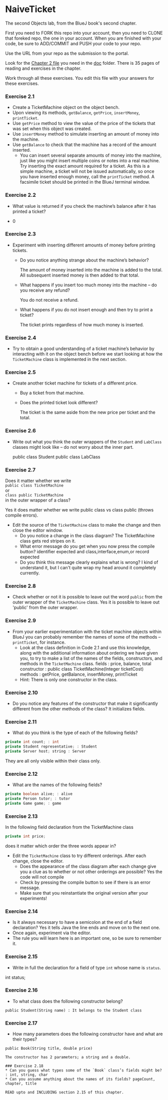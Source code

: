 # NaiveTicket

The second Objects lab, from the BlueJ book's second chapter.

First you need to FORK this repo into your account, then you need to CLONE that foreked repo, the one in your account. 
When you are finished with your code, be sure to ADD/COMMIT and PUSH your code to your repo.

Use the URL from your repo as the submission to the portal. 

Look for the [Chapter 2 file](./doc/BlueJ-objects-first-ch2.pdf) you need in the [doc](./doc) folder.
There is 35 pages of reading and exercises in the chapter.

Work through all these exercises. You edit this file with your answers for these exercises.

### Exercise 2.1
* Create a TicketMachine object on the object bench.
* Upon viewing its methods, `getBalance`, `getPrice`, `insertMoney`, `printTicket`.
* Use `getPrice` method to view the value of the price of the tickets that was set when this object was created.
* Use `insertMoney` method to simulate inserting an amount of money into the machine.
* Use `getBalance` to check that the machine has a record of the amount inserted.
    * You can insert several separate amounts of money into the machine, just like you might insert multiple coins or notes into a real machine. Try inserting the exact amount required for a ticket. As this is a simple machine, a ticket will not be issued automatically, so once you have inserted enough money, call the `printTicket` method. A facsimile ticket should be printed in the BlueJ terminal window.

### Exercise 2.2
* What value is returned if you check the machine’s balance after it has printed a ticket?

* 0

### Exercise 2.3
* Experiment with inserting different amounts of money before printing tickets.
    * Do you notice anything strange about the machine’s behavior?
      
      The amount of money inserted into the machine is added to the total. All subsequent inserted 
      money is then added to that total. 
     
    * What happens if you insert too much money into the machine – do you receive any refund?
     
      You do not receive a refund.
     
    * What happens if you do not insert enough and then try to print a ticket?
     
      The ticket prints regardless of how much money is inserted.

### Exercise 2.4
* Try to obtain a good understanding of a ticket machine’s behavior by interacting with it on the object bench before we start looking at how the `TicketMachine` class is implemented in the next section.

### Exercise 2.5
* Create another ticket machine for tickets of a different price.
    * Buy a ticket from that machine.
    * Does the printed ticket look different?
      
      The ticket is the same aside from the new price per ticket and the total.

### Exercise 2.6
* Write out what you think the outer wrappers of the `Student` and `LabClass` classes might look like – do not worry about the inner part.

  public class Student
  public class LabClass

### Exercise 2.7
Does it matter whether we write<br>
`public class TicketMachine`<br>
or<br>
`class public TicketMachine`<br>
in the outer wrapper of a class?

  Yes it does matter whether we write public class vs class public (throws compile errors).

* Edit the source of the `TicketMachine` class to make the change and then close the editor window.
    * Do you notice a change in the class diagram?
      The TicketMachine class gets red stripes on it.
    * What error message do you get when you now press the compile button?
      identifier expected and class,interface,enum,or record expected
    * Do you think this message clearly explains what is wrong?
      I kind of understand it, but I can't quite wrap my head around it completely currently.

### Exercise 2.8
* Check whether or not it is possible to leave out the word `public` from the outer wrapper of the `TicketMachine` class.
  Yes it is possible to leave out 'public' from the outer wrapper.
  
### Exercise 2.9
* From your earlier experimentation with the ticket machine objects within BlueJ you can probably remember the names of some of the methods – `printTicket`, for instance.
    * Look at the class definition in Code 2.1 and use this knowledge, along with the additional information about ordering we have given you, to try to make a list of the names of the fields, constructors, and methods in the `TicketMachine` class.
      fields : price, balance, total
      constructor : public class TicketMachine(Integer ticketCost)
      methods : getPrice, getBalance, insertMoney, printTicket 
    * Hint: There is only one constructor in the class.

### Exercise 2.10
* Do you notice any features of the constructor that make it significantly different from the other methods of the class?
  It initializes fields.

### Exercise 2.11
* What do you think is the type of each of the following fields?

```java
private int count; : int
private Student representative; : Student  
private Server host; string : Server
```

They are all only visible within their class only.

### Exercise 2.12
* What are the names of the following fields?

```java
private boolean alive; : alive
private Person tutor; : tutor
private Game game; : game
```
### Exercise 2.13

In the following field declaration from the TicketMachine class<br>

```java
private int price;
```
does it matter which order the three words appear in?
* Edit the `TicketMachine` class to try different orderings. After each change, close the editor.
    * Does the appearance of the class diagram after each change give you a clue as to whether or not other orderings are
possible? Yes the code will not compile
    * Check by pressing the compile button to see if there is an error message.
    * Make sure that you reinstantiate the original version after your experiments!

### Exercise 2.14
* Is it always necessary to have a semicolon at the end of a field declaration?
  Yes it tells Java the line ends and move on to the next one.
* Once again, experiment via the editor.
* The rule you will learn here is an important one, so be sure to remember it.


### Exercise 2.15
* Write in full the declaration for a field of type `int` whose name is `status`.

int status;

### Exercise 2.16
* To what class does the following constructor belong?
```
public Student(String name) : It belongs to the Student class
```

### Exercise 2.17
* How many parameters does the following constructor have and what are their types?
```
public Book(String title, double price)

The constructor has 2 parameters; a string and a double.

### Exercise 2.18
* Can you guess what types some of the `Book` class’s fields might be? : int, string, char
* Can you assume anything about the names of its fields? pageCount, chapter, title

READ upto and INCLUDING section 2.15 of this chapter.
